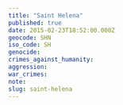 ```yaml
---
title: "Saint Helena"
published: true
date: 2015-02-23T18:52:00.000Z
geocode: SHN
iso_code: SH
genocide:
crimes_against_humanity:
aggression:
war_crimes:
note:
slug: saint-helena
---
```


